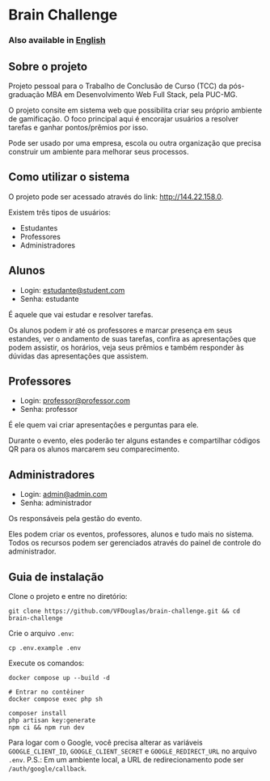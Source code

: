 # Brain Challenge

### Also available in [English](https://github.com/VFDouglas/brain-challenge)

## Sobre o projeto

Projeto pessoal para o Trabalho de Conclusão de Curso (TCC) da pós-graduação MBA em Desenvolvimento Web Full Stack, pela PUC-MG.

O projeto consite em sistema web que possibilita criar seu próprio ambiente de gamificação.
O foco principal aqui é encorajar usuários a resolver tarefas e ganhar pontos/prêmios por isso.

Pode ser usado por uma empresa, escola ou outra organização que precisa construir um ambiente
para melhorar seus processos.

## Como utilizar o sistema

O projeto pode ser acessado através do link: http://144.22.158.0.

Existem três tipos de usuários:

- Estudantes
- Professores
- Administradores

## Alunos

- Login: estudante@student.com
- Senha: estudante

É aquele que vai estudar e resolver tarefas.

Os alunos podem ir até os professores e marcar presença em seus estandes, ver o andamento
de suas tarefas, confira as apresentações que podem assistir, os horários, veja seus prêmios
e também responder às dúvidas das apresentações que assistem.

## Professores

- Login: professor@professor.com
- Senha: professor

É ele quem vai criar apresentações e perguntas para ele.

Durante o evento, eles poderão ter alguns estandes e compartilhar códigos QR para os alunos marcarem
seu comparecimento.

## Administradores

- Login: admin@admin.com
- Senha: administrador

Os responsáveis pela gestão do evento.

Eles podem criar os eventos, professores, alunos e tudo mais no sistema.
Todos os recursos podem ser gerenciados através do painel de controle do administrador.

## Guia de instalação

Clone o projeto e entre no diretório:
```
git clone https://github.com/VFDouglas/brain-challenge.git && cd brain-challenge
```
Crie o arquivo `.env`:
```
cp .env.example .env
```
Execute os comandos:
```
docker compose up --build -d

# Entrar no contêiner
docker compose exec php sh

composer install
php artisan key:generate
npm ci && npm run dev
```

Para logar com o Google, você precisa alterar as variáveis `GOOGLE_CLIENT_ID`, `GOOGLE_CLIENT_SECRET` e `GOOGLE_REDIRECT_URL` no arquivo `.env`.
P.S.: Em um ambiente local, a URL de redirecionamento pode ser `/auth/google/callback`.
